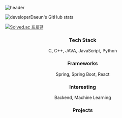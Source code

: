 ![header](https://capsule-render.vercel.app/api?type=slice&color=auto&height=300&section=header&text=DaeunKim&fontSize=90)

![developerDaeun's GitHub stats](https://github-readme-stats.vercel.app/api?username=developerDaeun&theme=dark&show_icons=true)

[![Solved.ac 프로필](http://mazassumnida.wtf/api/v2/generate_badge?boj=ekdms4213)](https://solved.ac/ekdms4213)

<h3 align="center"> Tech Stack </h3>
<p align="center"> C, C++, JAVA, JavaScript, Python </p>

<h3 align="center"> Frameworks </h3>
<p align="center"> Spring, Spring Boot, React </p>

<h3 align="center"> Interesting </h3>
<p align="center"> Backend, Machine Learning </p>

<h3 align="center"> Projects </h3>
<p align="center">  </p>